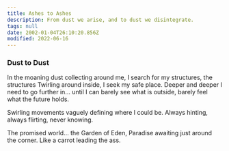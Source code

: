 ```yaml
---
title: Ashes to Ashes
description: From dust we arise, and to dust we disintegrate.
tags: null
date: 2002-01-04T26:10:20.856Z
modified: 2022-06-16
---
```


<div class="poem">

<h3>Dust to Dust</h3>

In the moaning dust collecting around me,
I search for my structures, the structures
Twirling around inside,
I seek my safe place.
Deeper and deeper
I need to go further in...
until I can barely see
what is outside,
barely feel
what the future holds.

Swirling movements
vaguely defining
where I could be.
Always hinting,
always flirting,
never
knowing.

The promised world…
the Garden of Eden,
Paradise awaiting
just around the corner.
Like a carrot leading the ass.

</div>
